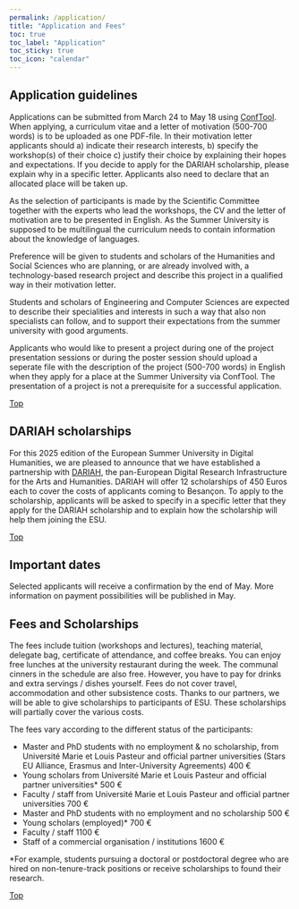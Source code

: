 ```yaml
---
permalink: /application/
title: "Application and Fees"
toc: true
toc_label: "Application"
toc_sticky: true
toc_icon: "calendar"
---
```

## Application guidelines
Applications can be submitted from March 24 to May 18 using [ConfTool](https://www.conftool.org/esudh2025/). When applying, a curriculum vitae and a letter of motivation (500-700 words) is to be uploaded as one PDF-file. In their motivation letter applicants should a) indicate their research interests, b) specify the workshop(s) of their choice c) justify their choice by explaining their hopes and expectations. If you decide to apply for the DARIAH scholarship, please explain why in a specific letter. Applicants also need to declare that an allocated place will be taken up.

As the selection of participants is made by the Scientific Committee together with the experts who lead the workshops, the CV and the letter of motivation are to be presented in English. As the Summer University is supposed to be multilingual the curriculum needs to contain information about the knowledge of languages.

Preference will be given to students and scholars of the Humanities and Social Sciences who are planning, or are already involved with, a technology-based research project  and describe this project in a qualified way in their motivation letter.

Students and scholars of Engineering and Computer Sciences are expected to describe their specialities and interests in such a way that also non specialists can follow, and to support their expectations from the summer university with good arguments.

Applicants who would like to present a project during one of the project presentation sessions or during the poster session should upload a seperate file with the description of the project (500-700 words) in English when they apply for a place at the Summer University via ConfTool. The presentation of a project is not a prerequisite for a successful application.

[Top](https://esudh.github.io/application/)

## DARIAH scholarships
For this 2025 edition of the European Summer University in Digital Humanities, we are pleased to announce that we have established a partnership with [DARIAH](https://www.dariah.eu/), the pan-European Digital Research Infrastructure for the Arts and Humanities. DARIAH will offer 12 scholarships of 450 Euros each to cover the costs of applicants coming to Besançon. 
To apply to the scholarship, applicants will be asked to specify in a specific letter that they apply for the DARIAH scholarship and to explain how the scholarship will help them joining the ESU. 

[Top](https://esudh.github.io/application/)

## Important dates
Selected applicants will receive a confirmation by the end of May.
More information on payment possibilities will be published in May.

## Fees and Scholarships
The fees include tuition (workshops and lectures), teaching material, delegate bag, certificate of attendance, and coffee breaks. You can enjoy free lunches at the university restaurant during the week. The communal cinners in the schedule are also free. However, you have to pay for drinks and extra servings / dishes yourself.
Fees do not cover travel, accommodation and other subsistence costs.
Thanks to our partners, we will be able to give scholarships to participants of ESU. These scholarships will partially cover the various costs. 

The fees vary according to the different status of the participants:
- Master and PhD students with no employment & no scholarship, from Université Marie et Louis Pasteur and official partner universities (Stars EU Alliance, Erasmus and Inter-University Agreements)	400 €
- Young scholars from Université Marie et Louis Pasteur and official partner universities*	500 €
- Faculty / staff from Université Marie et Louis Pasteur and official partner universities	700 €
- Master and PhD students with no employment and no scholarship	500 €
- Young scholars (employed)*	700 €
- Faculty / staff	1100 €
- Staff of a commercial organisation / institutions	1600 €

*For example, students pursuing a doctoral or postdoctoral degree who are hired on non-tenure-track positions or receive scholarships to found their research.	

[Top](https://esudh.github.io/application/)